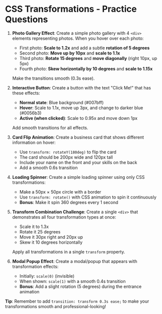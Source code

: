 <!-- @format -->

# CSS Transformations - Practice Questions

1. **Photo Gallery Effect**: Create a simple photo gallery with 4 `<div>` elements representing photos. When you hover over each photo:

   - First photo: **Scale to 1.2x** and add a subtle **rotation of 5 degrees**
   - Second photo: **Move up by 10px** and **scale to 1.1x**
   - Third photo: **Rotate 15 degrees** and **move diagonally** (right 10px, up 5px)
   - Fourth photo: **Skew horizontally by 10 degrees** and **scale to 1.15x**

   Make the transitions smooth (0.3s ease).

2. **Interactive Button**: Create a button with the text "Click Me!" that has these effects:

   - **Normal state**: Blue background (#007bff)
   - **Hover**: Scale to 1.1x, move up 3px, and change to darker blue (#0056b3)
   - **Active (when clicked)**: Scale to 0.95x and move down 1px

   Add smooth transitions for all effects.

3. **Card Flip Animation**: Create a business card that shows different information on hover:

   - Use `transform: rotateY(180deg)` to flip the card
   - The card should be 200px wide and 120px tall
   - Include your name on the front and your skills on the back
   - Add a smooth 0.6s transition

4. **Loading Spinner**: Create a simple loading spinner using only CSS transformations:

   - Make a 50px × 50px circle with a border
   - Use `transform: rotate()` with CSS animation to spin it continuously
   - **Bonus**: Make it spin 360 degrees every 1 second

5. **Transform Combination Challenge**: Create a single `<div>` that demonstrates all four transformation types at once:

   - Scale it to 1.3x
   - Rotate it 25 degrees
   - Move it 30px right and 20px up
   - Skew it 10 degrees horizontally

   Apply all transformations in a single `transform` property.

6. **Modal Popup Effect**: Create a modal/popup that appears with transformation effects:
   - Initially: `scale(0)` (invisible)
   - When shown: `scale(1)` with a smooth 0.4s transition
   - **Bonus**: Add a slight rotation (5 degrees) during the entrance animation

**Tip**: Remember to add `transition: transform 0.3s ease;` to make your transformations smooth and professional-looking!
